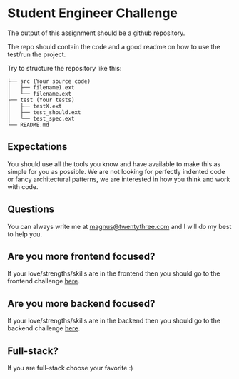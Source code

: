 # Student Engineer  Challenge

The output of this assignment should be a github repository.

The repo should contain the code and a good readme on how to use the test/run the project.

Try to structure the repository like this:

```console
├── src (Your source code)
│   ├── filename1.ext
│   └── filename.ext
├── test (Your tests)
│   ├── testX.ext
│   ├── test_should.ext
│   └── test_spec.ext
└── README.md
```

## Expectations

You should use all the tools you know and have available to make this as simple for you as possible.
We are not looking for perfectly indented code or fancy architectural patterns, we are interested in
how you think and work with code.

## Questions

You can always write me at magnus@twentythree.com and I will do my best to help you.

## Are you more frontend focused?

If your love/strengths/skills are in the frontend then you should go to the frontend challenge [here](./frontend.md).

## Are you more backend focused?

If your love/strengths/skills are in the backend then you should go to the backend challenge [here](./backend.md).

## Full-stack?

If you are full-stack choose your favorite :)
